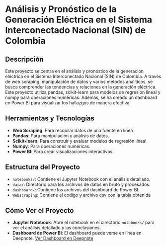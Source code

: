 # Análisis y Pronóstico de la Generación Eléctrica en el Sistema Interconectado Nacional (SIN) de Colombia

## Descripción

Este proyecto se centra en el análisis y pronóstico de la generación eléctrica en el Sistema Interconectado Nacional (SIN) de Colombia. A través de web scraping, manipulación de datos y varios métodos analíticos, se busca comprender las tendencias y relaciones en la generación eléctrica. Este proyecto utiliza pandas, scikit-learn para modelos de regresión lineal y numpy para operaciones numéricas. Además, se ha creado un dashboard en Power BI para visualizar los hallazgos de manera efectiva.

## Herramientas y Tecnologías

- **Web Scraping**: Para recopilar datos de una fuente en linea
- **Pandas**: Para manipulación y análisis de datos.
- **Scikit-learn**: Para construir y evaluar modelos de regresión lineal.
- **Numpy**: Para operaciones numéricas.
- **Power BI**: Para crear visualizaciones interactivas.

## Estructura del Proyecto

- `notebooks/`: Contiene el Jupyter Notebook con el análisis detallado.
- `data/`: Directorio para los archivos de datos en bruto y procesados.
- `dashboard/`: Contiene los archivos del dashboard de Power BI
-  `Webscraping`: Contiene el codigo y archivo csv con la tabla obtenida

## Cómo Ver el Proyecto

- **Jupyter Notebook**: Abre el notebook en el directorio `notebooks/` para ver el análisis detallado y las conclusiones.
- **Dashboard de Power BI**: El dashboard puede verse en línea en Deepnote. [Ver Dashboard en Deepnote](https://deepnote.com/your-dashboard-link)

